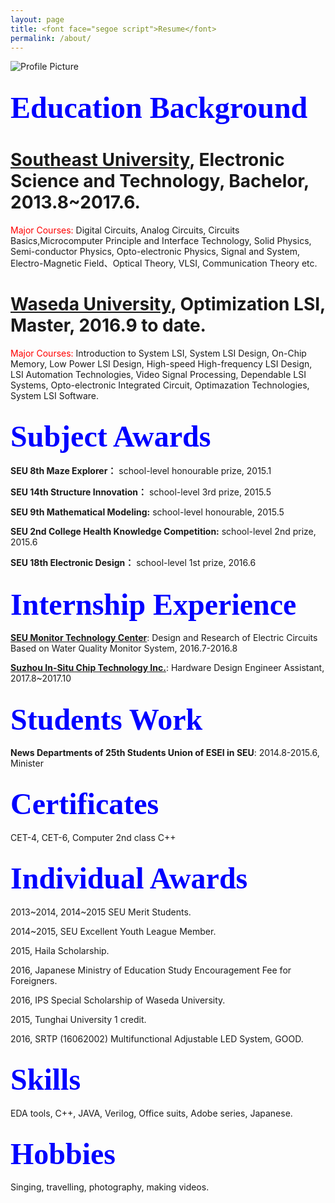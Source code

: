 ```yaml
---
layout: page
title: <font face="segoe script">Resume</font>
permalink: /about/
---
```


<img src="{{ site.baseurl }}/assets/profile-placeholder.jpg" title="Profile Picture" class="profile">

<font size="60"><font color="blue"><font face="segoe script">Education Background</font></font></font>
---
<b>[Southeast University]</b>, Electronic Science and Technology, Bachelor, 2013.8~2017.6.
===
<font color="red">Major Courses:</font> Digital Circuits, Analog Circuits, Circuits Basics,Microcomputer Principle and Interface Technology, Solid Physics, Semi-conductor Physics, Opto-electronic Physics, Signal and System, Electro-Magnetic Field、Optical Theory, VLSI, Communication Theory etc.

<b>[Waseda University]</b>, Optimization LSI, Master, 2016.9 to date.
===
<font color="red">Major Courses:</font> Introduction to System LSI, System LSI Design, On-Chip Memory, Low Power LSI Design, High-speed High-frequency LSI Design, LSI Automation Technologies, Video Signal Processing, Dependable LSI Systems, Opto-electronic Integrated Circuit, Optimazation Technologies, System LSI Software.

<font size="60"><font color="blue"><font face="segoe script">Subject Awards</font></font></font>
---
<b>SEU 8th Maze Explorer：</b> school-level honourable prize, 2015.1

<b>SEU 14th Structure Innovation：</b> school-level 3rd prize, 2015.5

<b>SEU 9th Mathematical Modeling:</b> school-level honourable, 2015.5

<b>SEU 2nd College Health Knowledge Competition:</b> school-level 2nd prize, 2015.6

<b>SEU 18th Electronic Design：</b> school-level 1st prize, 2016.6

<font size="60"><font color="blue"><font face="segoe script">Internship Experience</font></font></font>
---
<b>[SEU Monitor Technology Center]</b>: Design and Research of Electric Circuits Based on Water Quality Monitor System, 2016.7-2016.8

<b>[Suzhou In-Situ Chip Technology Inc.]</b>: Hardware Design Engineer Assistant, 2017.8~2017.10


<font size="60"><font color="blue"><font face="segoe script">Students Work</font></font></font>
---
<b>News Departments of 25th Students Union of ESEI in SEU</b>: 2014.8-2015.6, Minister

<font size="60"><font color="blue"><font face="segoe script">Certificates</font></font></font>
---
CET-4, CET-6, Computer 2nd class C++

<font size="60"><font color="blue"><font face="segoe script">Individual Awards</font></font></font>
---
2013~2014, 2014~2015 SEU Merit Students.

2014~2015, SEU Excellent Youth League Member.

2015, Haila Scholarship.

2016, Japanese Ministry of Education Study Encouragement Fee for Foreigners.

2016, IPS Special Scholarship of Waseda University.

2015, Tunghai University 1 credit.

2016, SRTP (16062002) Multifunctional Adjustable LED System, GOOD.

<font size="60"><font color="blue"><font face="segoe script">Skills</font></font></font>
---
EDA tools, C++, JAVA, Verilog, Office suits, Adobe series, Japanese.

<font size="60"><font color="blue"><font face="segoe script">Hobbies</font></font></font>
---
Singing, travelling, photography, making videos.











<!--Centrarium is a custom theme for Jekyll, made by [Ben Centra][bencentra] for his own blog. He'd be humbled if you liked it enough to use it as well! Installation and configuration instructions can be found in the [GitHub repository](https://github.com/bencentra/centrarium).

This page is a good place to write about yourself, your project, your product, or whatever it is your site is for. You can replace the image above, or you can get rid of it entirely. 

You can find out more info about customizing your Jekyll theme, as well as basic Jekyll usage documentation at [jekyllrb.com](http://jekyllrb.com/). And you can find the source code for Jekyll at [github.com/jekyll/jekyll](https://github.com/jekyll/jekyll)德彪钢笔行书字库-->

[centrarium]: https://github.com/bencentra/centrarium
[bencentra]: http://bencentra.com
[jekyll]: https://github.com/jekyll/jekyll
[Southeast University]: http://www.seu.edu.cn/
[Waseda University]: http://www.waseda.jp/top/
[SEU Monitor Technology Center]: http://electronic.seu.edu.cn/11488/list.htm
[Suzhou In-Situ Chip Technology Inc.]: http://www.sinoist.com.cn/
